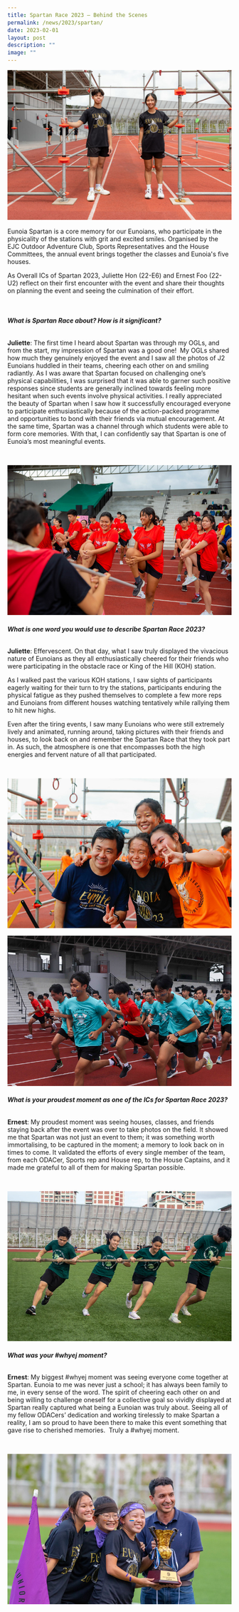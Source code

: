 ```yaml
---
title: Spartan Race 2023 – Behind the Scenes
permalink: /news/2023/spartan/
date: 2023-02-01
layout: post
description: ""
image: ""
---
```

![](/images/Events/spartan2023_1.jpg)

Eunoia Spartan is a core memory for our Eunoians, who participate in the physicality of the stations with grit and excited smiles. Organised by the EJC Outdoor Adventure Club, Sports Representatives and the House Committees, the annual event brings together the classes and Eunoia's five houses.

As Overall ICs of Spartan 2023, Juliette Hon (22-E6) and Ernest Foo (22-U2) reflect on their first encounter with the event and share their thoughts on planning the event and seeing the culmination of their effort.

<br>

###### **What is Spartan Race about? How is it significant?**

**Juliette**: The first time I heard about Spartan was through my OGLs, and from the start, my impression of Spartan was a good one!&nbsp; My OGLs shared how much they genuinely enjoyed the event and I saw all the photos of J2 Eunoians huddled in their teams, cheering each other on and smiling radiantly. As I was aware that Spartan focused on challenging one’s physical capabilities, I was surprised that it was able to garner such positive responses since students are generally inclined towards feeling more hesitant when such events involve physical activities. I really appreciated the beauty of Spartan when I saw how it successfully encouraged everyone to participate enthusiastically because of the action-packed programme and opportunities to bond with their friends via mutual encouragement. At the same time, Spartan was a channel through which students were able to form core memories. With that, I can confidently say that Spartan is one of Eunoia’s most meaningful events.

<br>

![](/images/Events/spartan2023_2.jpg)

###### **What is  one word you would use to describe Spartan Race 2023?**

**Juliette**: Effervescent. On that day, what I saw truly displayed the vivacious nature of Eunoians as they all enthusiastically cheered for their friends who were participating in the obstacle race or King of the Hill (KOH) station.

As I walked past the various KOH stations, I saw sights of participants eagerly waiting for their turn to try the stations, participants enduring the physical fatigue as they pushed themselves to complete a few more reps and Eunoians from different houses watching tentatively while rallying them to hit new highs. 

Even after the tiring events, I saw many Eunoians who were still extremely lively and animated, running around, taking pictures with their friends and houses, to look back on and remember the Spartan Race that they took part in. As such, the atmosphere is one that encompasses both the high energies and fervent nature of all that participated.

<br>

![](/images/Events/spartan2023_4.jpg)

![](/images/Events/spartan2023_3.jpg)

###### **What is your proudest moment as one of the ICs for Spartan Race 2023?**

**Ernest**: My proudest moment was seeing houses, classes, and friends staying back after the event was over to take photos on the field. It showed me that Spartan was not just an event to them; it was something worth immortalising, to be captured in the moment; a memory to look back on in times to come. It validated the efforts of every single member of the team, from each ODACer, Sports rep and House rep, to the House Captains, and it made me grateful to all of them for making Spartan possible.

<br>

![](/images/Events/spartan2023_5.jpg)

###### **What was your #whyej moment?**

**Ernest**: My biggest #whyej moment was seeing everyone come together at Spartan. Eunoia to me was never just a school; it has always been family to me, in every sense of the word. The spirit of cheering each other on and being willing to challenge oneself for a collective goal so vividly displayed at Spartan really captured what being a Eunoian was truly about. Seeing all of my fellow ODACers’ dedication and working tirelessly to make Spartan a reality, I am so proud to have been there to make this event something that gave rise to cherished memories.&nbsp; Truly a #whyej moment.

<br>

![](/images/Events/spartan2023_6.jpg)